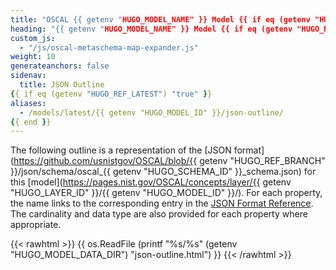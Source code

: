 ```yaml
---
title: "OSCAL {{ getenv "HUGO_MODEL_NAME" }} Model {{ if eq (getenv "HUGO_REF_VERSION") "develop" }}Development Snapshot{{ else }}v{{ getenv "HUGO_REF_VERSION" }}{{ end }} JSON Format Outline"
heading: "{{ getenv "HUGO_MODEL_NAME" }} Model {{ if eq (getenv "HUGO_REF_VERSION") "develop" }}Development Snapshot{{ else }}v{{ getenv "HUGO_REF_VERSION" }}{{ end }} JSON Format Outline"
custom_js:
  - "/js/oscal-metaschema-map-expander.js"
weight: 10
generateanchors: false
sidenav:
  title: JSON Outline
{{ if eq (getenv "HUGO_REF_LATEST") "true" }}
aliases:
  - /models/latest/{{ getenv "HUGO_MODEL_ID" }}/json-outline/
{{ end }}
---
```


The following outline is a representation of the [JSON format](https://github.com/usnistgov/OSCAL/blob/{{ getenv "HUGO_REF_BRANCH" }}/json/schema/oscal_{{ getenv "HUGO_SCHEMA_ID" }}_schema.json) for this [model](https://pages.nist.gov/OSCAL/concepts/layer/{{ getenv "HUGO_LAYER_ID" }}/{{ getenv "HUGO_MODEL_ID" }}/). For each property, the name links to the corresponding entry in the [JSON Format Reference](../json-reference/). The cardinality and data type are also provided for each property where appropriate.

{{< rawhtml >}}
{{ os.ReadFile (printf "%s/%s" (getenv "HUGO_MODEL_DATA_DIR") "json-outline.html") }}
{{< /rawhtml >}}